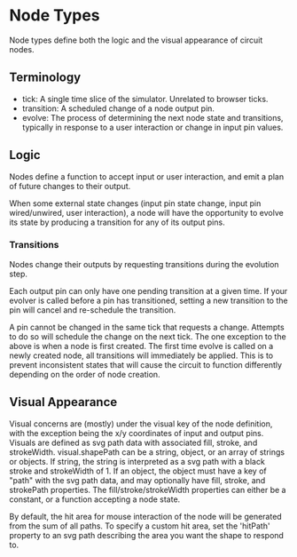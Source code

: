 # Node Types

Node types define both the logic and the visual appearance of circuit nodes.

## Terminology

* tick: A single time slice of the simulator. Unrelated to browser ticks.
* transition: A scheduled change of a node output pin.
* evolve: The process of determining the next node state and transitions, typically in response to a user interaction or change in input pin values.

## Logic

Nodes define a function to accept input or user interaction, and emit a plan of future changes to their output.

When some external state changes (input pin state change, input pin wired/unwired, user interaction), a node will have the opportunity
to evolve its state by producing a transition for any of its output pins.

### Transitions

Nodes change their outputs by requesting transitions during the evolution step.

Each output pin can only have one pending transition at a given time. If your evolver is called before a pin has transitioned,
setting a new transition to the pin will cancel and re-schedule the transition.

A pin cannot be changed in the same tick that requests a change. Attempts to do so will schedule the change on the next tick.
The one exception to the above is when a node is first created. The first time evolve is called on a newly created node, all transitions
will immediately be applied. This is to prevent inconsistent states that will cause the circuit to function differently depending on the
order of node creation.

## Visual Appearance

Visual concerns are (mostly) under the visual key of the node definition, with the exception being the x/y coordinates of input and output pins.
Visuals are defined as svg path data with associated fill, stroke, and strokeWidth.
visual.shapePath can be a string, object, or an array of strings or objects.
If string, the string is interpreted as a svg path with a black stroke and strokeWidth of 1.
If an object, the object must have a key of "path" with the svg path data, and may optionally have fill, stroke, and strokePath properties. The fill/stroke/strokeWidth properties can either be a constant, or a function accepting a node state.

By default, the hit area for mouse interaction of the node will be generated from the sum of all paths.
To specify a custom hit area, set the 'hitPath' property to an svg path describing the area you want the shape to respond to.
